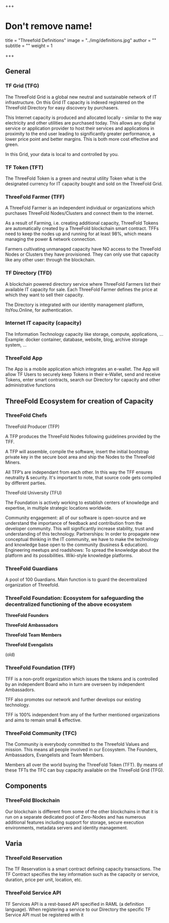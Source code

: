 +++
# Don't remove name!
title = "Threefold Definitions"
image = "../img/definitions.jpg"
author = ""
subtitle = ""
weight = 1

+++


## General

### TF Grid (TFG)

The ThreeFold Grid is a global new neutral and sustainable network of IT infrastructure. On this Grid IT capacity is indexed registered on the ThreeFold Directory for easy discovery by purchasers.

This Internet capacity is produced and allocated locally - similar to the way electricity and other utilities are purchased today. This allows any digital service or application provider to host their services and applications in proximity to the end user leading to significantly greater performance, a lower price point and better margins. This is both more cost effective and green.

In this Grid, your data is local to and controlled by you.

### TF Token (TFT)

The ThreeFold Token is a green and neutral utility Token what is the designated currency for IT capacity bought and sold on the ThreeFold Grid.


### ThreeFold Farmer (TFF)

A ThreeFold Farmer is an independent individual or organizations which purchases ThreeFold Nodes/Clusters and connect them to the internet.

As a result of Farming, i.e. creating additional capacity, ThreeFold Tokens are automatically created by a ThreeFold blockchain smart contract. TFFs need to keep the nodes up and running for at least 98%, which means managing the power & network connection.

Farmers cultivating unmanaged capacity have NO access to the ThreeFold Nodes or Clusters they have provisioned. They can only use that capacity like any other user: through the blockchain. 




### TF Directory (TFD)

A blockchain powered directory service where ThreeFold Farmers list their available IT capacity for sale.
Each ThreeFold Farmer defines the price at which they want to sell their capacity.

The Directory is integrated with our identity management platform, ItsYou.Online, for authentication.



### Internet IT capacity (capacity)

The Information Technology capacity like storage, compute, applications, ...
Example: docker container, database, website, blog, archive storage system, ...

### ThreeFold App

The App is a mobile application which integrates an e-wallet.  The App will allow TF Users to securely keep Tokens in their e-Wallet, send and receive Tokens, enter smart contracts, search our Directory for capacity and other administrative functions

## ThreeFold Ecosystem for creation of Capacity




### ThreeFold Chefs

ThreeFold Producer (TFP)

A TFP produces the ThreeFold Nodes following guidelines provided by the TFF.

A TFP will assemble, compile the software, insert the initial bootstrap private key in the secure boot area and ship the Nodes to the ThreeFold Miners.

All TFP’s are independant from each other. In this way the TFF ensures neutrality & security. It's important to note, that source code gets compiled by different parties.

ThreeFold University (TFU)

The Foundation is actively working to establish centers of knowledge and expertise, in multiple strategic locations worldwide.

Community engagement: all of our software is open-source and we understand the importance of feedback and contribution from the developer community. This will significantly increase stability, trust and understanding of this technology.
Partnerships:  In order to propagate new conceptual thinking in the IT community, we have to make the technology and knowledge base open to the community (business & education).
Engineering meetups and roadshows: To spread the knowledge about the platform and its possibilities.
Wiki-style knowledge platforms.


### ThreeFold Guardians

A pool of 100 Guardians. Main function is to guard the decentralized organization of Threefold.



### ThreeFold Foundation: Ecosystem for safeguarding the decentralized functioning of the above ecosystem



**ThreeFold Founders**


**ThreeFold Ambassadors**


**ThreeFold Team Members**


**ThreeFold Evengalists**


(old)
### ThreeFold Foundation (TFF)

TFF is a non-profit organization which issues the tokens and is controlled by an independent Board who in turn are overseen by independent Ambassadors.

TFF also promotes our network and further develops our existing technology.

TFF is 100% independent from any of the further mentioned organizations and aims to remain small & effective.

### ThreeFold Community (TFC)

The Community is everybody committed to the Threefold Values and mission. This means all people involved in our Ecosystem. The Founders, Ambassadors, Evangelists and Team Members.

Members all over the world buying the ThreeFold Token (TFT). By means of these TFTs the TFC can buy capacity available on the ThreeFold Grid (TFG).


## Components
### ThreeFold Blockchain

Our blockchain is different from some of the other blockchains in that it is run on a separate dedicated pool of Zero-Nodes and has numerous additional features including support for storage, secure execution environments, metadata servers and identity management.  

## Varia

### ThreeFold Reservation

The TF Reservation is a smart contract defining capacity transactions.  The TF Contract specifies the key information such as the capacity or service, duration, price per unit, location, etc.

### ThreeFold Service API

TF Services API is a rest-based API specified in RAML (a definition language).  When registering a service to our Directory the specific TF Service API must be registered with it
